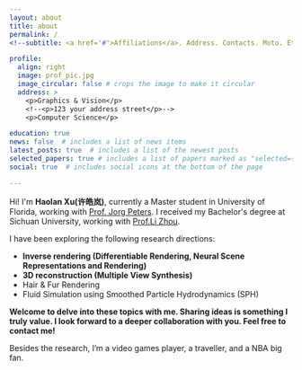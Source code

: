 ```yaml
---
layout: about
title: about
permalink: /
<!--subtitle: <a href='#'>Affiliations</a>. Address. Contacts. Moto. Etc. -->

profile:
  align: right
  image: prof_pic.jpg
  image_circular: false # crops the image to make it circular
  address: >
    <p>Graphics & Vision</p>
    <!--<p>123 your address street</p>-->
    <p>Computer Science</p>

education: true
news: false  # includes a list of news items
latest_posts: true  # includes a list of the newest posts
selected_papers: true # includes a list of papers marked as "selected={true}"
social: true  # includes social icons at the bottom of the page

---
```


Hi! I'm **Haolan Xu(许皓岚)**, currently a Master student in University of Florida, working with [Prof. Jorg Peters](https://www.cise.ufl.edu/~jorg/). I received my Bachelor's degree at Sichuan University, working with [Prof.Li Zhou](https://ce.scu.edu.cn/info/1092/4061.htm).

I have been exploring the following research directions:

- **Inverse rendering (Differentiable Rendering, Neural Scene Representations and Rendering)**
- **3D reconstruction (Multiple View Synthesis)**
- Hair & Fur Rendering
- Fluid Simulation using Smoothed Particle Hydrodynamics (SPH)

**Welcome to delve into these topics with me. Sharing ideas is something I truly value. I look forward to a deeper collaboration with you. Feel free to contact me!**

Besides the research, I’m a video games player, a traveller, and a NBA big fan.
